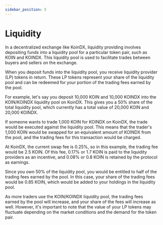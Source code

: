 ```yaml
---
sidebar_position: 5
---
```


# Liquidity

In a decentralized exchange like KoinDX, liquidity providing involves depositing funds into a liquidity pool for a particular token pair, such as KOIN and KOINDX. This liquidity pool is used to facilitate trades between buyers and sellers on the exchange.

When you deposit funds into the liquidity pool, you receive liquidity provider (LP) tokens in return. These LP tokens represent your share of the liquidity pool and can be redeemed for your portion of the trading fees earned by the pool.

For example, let's say you deposit 10,000 KOIN and 10,000 KOINDX into the KOIN/KOINDX liquidity pool on KoinDX. This gives you a 50% share of the total liquidity pool, which currently has a total value of 20,000 KOIN and 20,000 KOINDX.

If someone wants to trade 1,000 KOIN for KOINDX on KoinDX, the trade would be executed against the liquidity pool. This means that the trader's 1,000 KOIN would be swapped for an equivalent amount of KOINDX from the pool, and the trading fees for this transaction would be charged.

At KoinDX, the current swap fee is 0.25%, so in this example, the trading fee would be 2.5 KOIN. Of this fee, 0.17% or 1.7 KOIN is paid to the liquidity providers as an incentive, and 0.08% or 0.8 KOIN is retained by the protocol as earnings.

Since you own 50% of the liquidity pool, you would be entitled to half of the trading fees earned by the pool. In this case, your share of the trading fees would be 0.85 KOIN, which would be added to your holdings in the liquidity pool.

As more traders use the KOIN/KOINDX liquidity pool, the trading fees earned by the pool will increase, and your share of the fees will increase as well. However, it's important to note that the value of your LP tokens may fluctuate depending on the market conditions and the demand for the token pair.